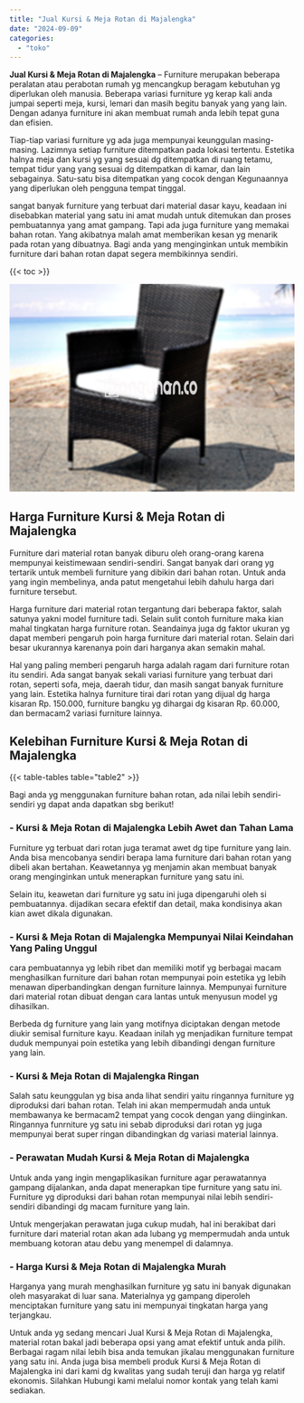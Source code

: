 ```yaml
---
title: "Jual Kursi & Meja Rotan di Majalengka"
date: "2024-09-09"
categories: 
  - "toko"
---
```


**Jual Kursi & Meja Rotan di Majalengka** – Furniture merupakan beberapa peralatan atau perabotan rumah yg mencangkup beragam kebutuhan yg diperlukan oleh manusia. Beberapa variasi furniture yg kerap kali anda jumpai seperti meja, kursi, lemari dan masih begitu banyak yang yang lain. Dengan adanya furniture ini akan membuat rumah anda lebih tepat guna dan efisien.

Tiap-tiap variasi furniture yg ada juga mempunyai keunggulan masing-masing. Lazimnya setiap furniture ditempatkan pada lokasi tertentu. Estetika halnya meja dan kursi yg yang sesuai dg ditempatkan di ruang tetamu, tempat tidur yang yang sesuai dg ditempatkan di kamar, dan lain sebagainya. Satu-satu bisa ditempatkan yang cocok dengan Kegunaannya yang diperlukan oleh pengguna tempat tinggal.

sangat banyak furniture yang terbuat dari material dasar kayu, keadaan ini disebabkan material yang satu ini amat mudah untuk ditemukan dan proses pembuatannya yang amat gampang. Tapi ada juga furniture yang memakai bahan rotan. Yang akibatnya malah amat memberikan kesan yg menarik pada rotan yang dibuatnya. Bagi anda yang menginginkan untuk membikin furniture dari bahan rotan dapat segera membikinnya sendiri.

{{< toc >}}

![Jual Kursi & Meja Rotan di Majalengka](/images/kursi-meja-rotan-murah34.png)

## Harga Furniture Kursi & Meja Rotan di Majalengka

Furniture dari material rotan banyak diburu oleh orang-orang karena mempunyai keistimewaan sendiri-sendiri. Sangat banyak dari orang yg tertarik untuk membeli furniture yang dibikin dari bahan rotan. Untuk anda yang ingin membelinya, anda patut mengetahui lebih dahulu harga dari furniture tersebut.

Harga furniture dari material rotan tergantung dari beberapa faktor, salah satunya yakni model furniture tadi. Selain sulit contoh furniture maka kian mahal tingkatan harga furniture rotan. Seandainya juga dg faktor ukuran yg dapat memberi pengaruh poin harga furniture dari material rotan. Selain dari besar ukurannya karenanya poin dari harganya akan semakin mahal.

Hal yang paling memberi pengaruh harga adalah ragam dari furniture rotan itu sendiri. Ada sangat banyak sekali variasi furniture yang terbuat dari rotan, seperti sofa, meja, daerah tidur, dan masih sangat banyak furniture yang lain. Estetika halnya furniture tirai dari rotan yang dijual dg harga kisaran Rp. 150.000, furniture bangku yg dihargai dg kisaran Rp. 60.000, dan bermacam2 variasi furniture lainnya.

## Kelebihan Furniture Kursi & Meja Rotan di Majalengka

{{< table-tables table="table2" >}}

Bagi anda yg menggunakan furniture bahan rotan, ada nilai lebih sendiri-sendiri yg dapat anda dapatkan sbg berikut!

### \- Kursi & Meja Rotan di Majalengka Lebih Awet dan Tahan Lama

Furniture yg terbuat dari rotan juga teramat awet dg tipe furniture yang lain. Anda bisa mencobanya sendiri berapa lama furniture dari bahan rotan yang dibeli akan bertahan. Keawetannya yg menjamin akan membuat banyak orang menginginkan untuk menerapkan furniture yang satu ini.

Selain itu, keawetan dari furniture yg satu ini juga dipengaruhi oleh si pembuatannya. dijadikan secara efektif dan detail, maka kondisinya akan kian awet dikala digunakan.

### \- Kursi & Meja Rotan di Majalengka Mempunyai Nilai Keindahan Yang Paling Unggul

cara pembuatannya yg lebih ribet dan memiliki motif yg berbagai macam menghasilkan furniture dari bahan rotan mempunyai poin estetika yg lebih menawan diperbandingkan dengan furniture lainnya. Mempunyai furniture dari material rotan dibuat dengan cara lantas untuk menyusun model yg dihasilkan.

Berbeda dg furniture yang lain yang motifnya diciptakan dengan metode diukir semisal furniture kayu. Keadaan inilah yg menjadikan furniture tempat duduk mempunyai poin estetika yang lebih dibandingi dengan furniture yang lain.

### \- Kursi & Meja Rotan di Majalengka Ringan

Salah satu keunggulan yg bisa anda lihat sendiri yaitu ringannya furniture yg diproduksi dari bahan rotan. Telah ini akan mempermudah anda untuk membawanya ke bermacam2 tempat yang cocok dengan yang diinginkan. Ringannya funrniture yg satu ini sebab diproduksi dari rotan yg juga mempunyai berat super ringan dibandingkan dg variasi material lainnya.

### \- Perawatan Mudah Kursi & Meja Rotan di Majalengka

Untuk anda yang ingin mengaplikasikan furniture agar perawatannya gampang dijalankan, anda dapat menerapkan tipe furniture yang satu ini. Furniture yg diproduksi dari bahan rotan mempunyai nilai lebih sendiri-sendiri dibandingi dg macam furniture yang lain.

Untuk mengerjakan perawatan juga cukup mudah, hal ini berakibat dari furniture dari material rotan akan ada lubang yg mempermudah anda untuk membuang kotoran atau debu yang menempel di dalamnya.

### \- Harga Kursi & Meja Rotan di Majalengka Murah

Harganya yang murah menghasilkan furniture yg satu ini banyak digunakan oleh masyarakat di luar sana. Materialnya yg gampang diperoleh menciptakan furniture yang satu ini mempunyai tingkatan harga yang terjangkau.

Untuk anda yg sedang mencari Jual Kursi & Meja Rotan di Majalengka, material rotan bakal jadi beberapa opsi yang amat efektif untuk anda pilih. Berbagai ragam nilai lebih bisa anda temukan jikalau menggunakan furniture yang satu ini. Anda juga bisa membeli produk Kursi & Meja Rotan di Majalengka ini dari kami dg kwalitas yang sudah teruji dan harga yg relatif ekonomis. Silahkan Hubungi kami melalui nomor kontak yang telah kami sediakan.
